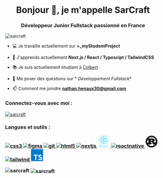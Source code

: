 <h1 align="center">Bonjour 👋, je m'appelle SarCraft</h1>
<h3 align="center">Développeur Junior Fullstack passionné en France</h3>

<p align="left"> <img src= "https://komarev.com/ghpvc/?username=sarcraft&label=Profile%20views&color=0e75b6&style=flat" alt="sarcraft" /> </p>

- 💻 Je travaille actuellement sur **>_myStudentProject**

- 📖 J'apprends actuellement **Next.js / React / Typescipt / TailwindCSS**

- 📚 Je suis actuellement étudiant à [Colbert](https://www.lyceecolbert-tg.org/)

- 💬 Me poser des questions sur * *Développement Fullstack**

- 📫 Comment me joindre **nathan.henaux30@gmail.com**

<h3 align="left">Connectez-vous avec moi :</h3>
<p align="left">
<a href= "https://discord.gg/sarcraft" target="blank"><img align="center" src="https://raw.githubusercontent.com/rahuldkjain/github-profile-readme-generator/master/src /images/icons/Social/discord.svg" alt="sarcraft" height="30" width="40" /></a> </p>
<h3 align="left">Langues et outils :</ h3>
<p align="left"> <a href="https://www.w3schools.com/css/" target="_blank" rel="noreferrer"> <img src="https://raw.githubusercontent. com/devicons/devicon/master/icons/css3/css3-original-wordmark.svg" alt="css3" width="40" height="40"/> </a> <a href="https:// www.figma.com/" target="_blank" rel="noreferrer"> <img src="https://www.vectorlogo.zone/logos/figma/figma-icon.svg" alt="figma" width= "40" height="40"/> </a> <a href="https://git-scm.com/" target="_blank" rel="noreferrer"> <img src="https:// www.vectorlogo.zone/logos/git-scm/git-scm-icon.svg" alt="git" width="40" height="40"/> </a> <a href="https:// www.w3.org/html/" target="_blank" rel="noreferrer"> <img src="https://raw.githubusercontent.com/devicons/devicon/master/icons/html5/html5-original-wordmark .svg" alt="html5" width="40" height="40"/> </a> <a href="https://nextjs.org/" target="_blank" rel="noreferrer"> <img src="https://cdn.worldvectorlogo.com/logos/nextjs-2.svg" alt="nextjs" width="40" height="40"/> </a> <a href="https : //reactjs.org/" target="_blank" rel="noreferrer"> <img src="https://raw.githubusercontent.com/devicons/devicon/master/icons/react/react-original-wordmark.svg " alt="react" width="40" height="40"/> </a> <a href="https://reactnative.dev/" target="_blank" rel="noreferrer"> <img src ="https://reactnative.dev/img/header_logo.svg" alt="reactnative" width="40" height="40"/> </a> <a href="https://www.rust- lang.org" target="_blank" rel="noreferrer"> <img src="https://raw.githubusercontent.com/devicons/devicon/master/icons/rust/rust-plain.svg" alt="rouille " width="40" height="40"/> </a> <a href="https://tailwindcss.com/" target="_blank" rel="noreferrer"> <img src="https:/ /www.vectorlogo.zone/logos/tailwindcss/tailwindcss-icon.svg" alt="tailwind" width="40" height="40"/> </a> <a href="https://www.typescriptlang .org/" target="_blank" rel="noreferrer"> <img src="https://raw.githubusercontent.com/devicons/devicon/master/icons/typescript/typescript-original.svg" alt="typescript" width="40" height="40"/> </a> </p>

<p><img align="left" src="https://github-readme-stats.vercel.app/api/top -langs?username=sarcraft&show_icons=true&locale=en&layout=compact" alt="sarcraft" /></p> <p> <img align="center" src="https://github-readme-stats.vercel .app/api?username=sarcraft&show_icons=true&locale=en" alt="sarcraft" /></p>
